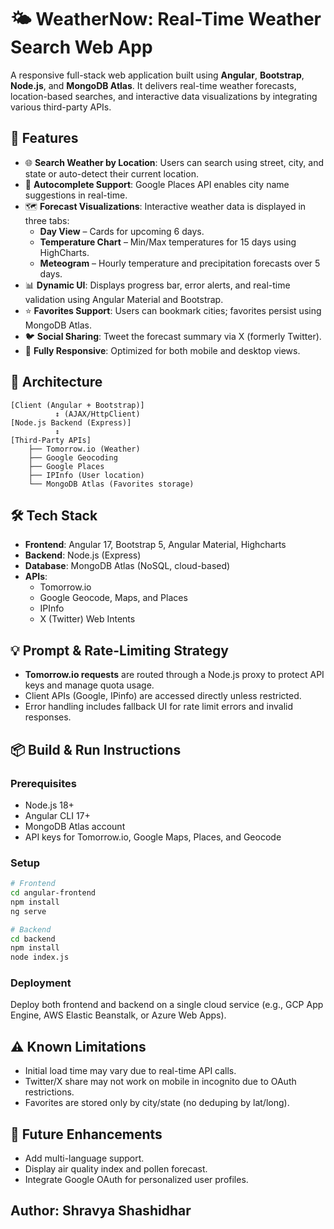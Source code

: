 # 🌤️ WeatherNow: Real-Time Weather Search Web App

A responsive full-stack web application built using **Angular**, **Bootstrap**, **Node.js**, and **MongoDB Atlas**. It delivers real-time weather forecasts, location-based searches, and interactive data visualizations by integrating various third-party APIs.

## 🚀 Features

- 🌐 **Search Weather by Location**: Users can search using street, city, and state or auto-detect their current location.
- 📍 **Autocomplete Support**: Google Places API enables city name suggestions in real-time.
- 🗺️ **Forecast Visualizations**: Interactive weather data is displayed in three tabs:
  - **Day View** – Cards for upcoming 6 days.
  - **Temperature Chart** – Min/Max temperatures for 15 days using HighCharts.
  - **Meteogram** – Hourly temperature and precipitation forecasts over 5 days.
- 📊 **Dynamic UI**: Displays progress bar, error alerts, and real-time validation using Angular Material and Bootstrap.
- ⭐ **Favorites Support**: Users can bookmark cities; favorites persist using MongoDB Atlas.
- 🐦 **Social Sharing**: Tweet the forecast summary via X (formerly Twitter).
- 📱 **Fully Responsive**: Optimized for both mobile and desktop views.

## 🧩 Architecture

```
[Client (Angular + Bootstrap)]
          ↕ (AJAX/HttpClient)
[Node.js Backend (Express)]
          ↕
[Third-Party APIs]
    ├── Tomorrow.io (Weather)
    ├── Google Geocoding
    ├── Google Places
    ├── IPInfo (User location)
    └── MongoDB Atlas (Favorites storage)
```

## 🛠️ Tech Stack

- **Frontend**: Angular 17, Bootstrap 5, Angular Material, Highcharts
- **Backend**: Node.js (Express)
- **Database**: MongoDB Atlas (NoSQL, cloud-based)
- **APIs**:
  - Tomorrow.io
  - Google Geocode, Maps, and Places
  - IPInfo
  - X (Twitter) Web Intents

## 💡 Prompt & Rate-Limiting Strategy

- **Tomorrow.io requests** are routed through a Node.js proxy to protect API keys and manage quota usage.
- Client APIs (Google, IPinfo) are accessed directly unless restricted.
- Error handling includes fallback UI for rate limit errors and invalid responses.

## 📦 Build & Run Instructions

### Prerequisites

- Node.js 18+
- Angular CLI 17+
- MongoDB Atlas account
- API keys for Tomorrow.io, Google Maps, Places, and Geocode

### Setup

```bash
# Frontend
cd angular-frontend
npm install
ng serve

# Backend
cd backend
npm install
node index.js
```

### Deployment

Deploy both frontend and backend on a single cloud service (e.g., GCP App Engine, AWS Elastic Beanstalk, or Azure Web Apps).

## ⚠️ Known Limitations

- Initial load time may vary due to real-time API calls.
- Twitter/X share may not work on mobile in incognito due to OAuth restrictions.
- Favorites are stored only by city/state (no deduping by lat/long).

## 🔮 Future Enhancements

- Add multi-language support.
- Display air quality index and pollen forecast.
- Integrate Google OAuth for personalized user profiles.

## Author: Shravya Shashidhar
